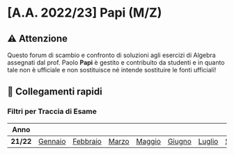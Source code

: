 # [A.A. 2022/23] Papi (M/Z)

## ⚠️ Attenzione

Questo forum di scambio e confronto di soluzioni agli esercizi di Algebra assegnati dal prof. Paolo **Papi** è gestito e contribuito da studenti e in quanto tale non è ufficiale e non sostituisce né intende sostituire le fonti ufficiali!

## 🔗 Collegamenti rapidi

### Filtri per Traccia di Esame

| Anno      |                                                                            |                                                                              |                                                                        |                                                                          |                                                                          |                                                                          |                                                                                |                                                                            |
|-----------|----------------------------------------------------------------------------|------------------------------------------------------------------------------|------------------------------------------------------------------------|--------------------------------------------------------------------------|--------------------------------------------------------------------------|--------------------------------------------------------------------------|--------------------------------------------------------------------------------|----------------------------------------------------------------------------|
| **21/22** | [Gennaio](../../discussions?discussions_q=label%3A"27+gennaio+2022+[M/Z]") | [Febbraio](../../discussions?discussions_q=label%3A"17+febbraio+2022+[M/Z]") | [Marzo](../../discussions?discussions_q=label%3A"24+marzo+2022+[M/Z]") | [Maggio](../../discussions?discussions_q=label%3A"30+maggio+2022+[M/Z]") | [Giugno](../../discussions?discussions_q=label%3A"23+giugno+2022+[M/Z]") | [Luglio](../../discussions?discussions_q=label%3A"14+luglio+2022+[M/Z]") | [Settembre](../../discussions?discussions_q=label%3A"16+settembre+2022+[M/Z]") | [Ottobre](../../discussions?discussions_q=label%3A"24+ottobre+2022+[M/Z]") |